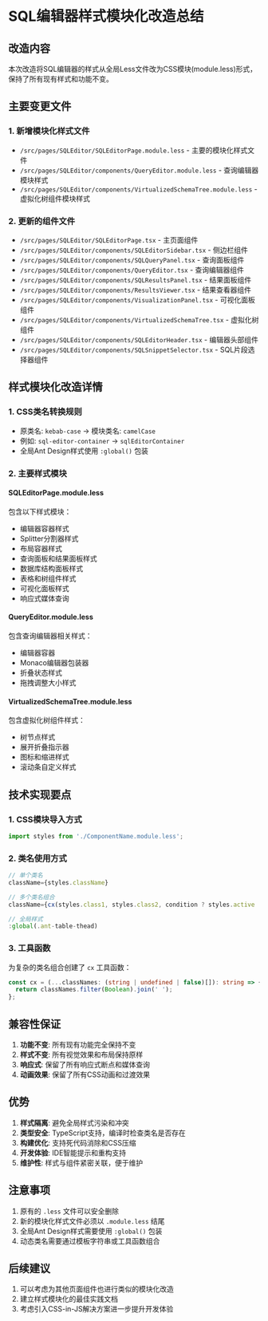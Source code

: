 # SQL编辑器样式模块化改造总结

## 改造内容

本次改造将SQL编辑器的样式从全局Less文件改为CSS模块(module.less)形式，保持了所有现有样式和功能不变。

## 主要变更文件

### 1. 新增模块化样式文件
- `/src/pages/SQLEditor/SQLEditorPage.module.less` - 主要的模块化样式文件
- `/src/pages/SQLEditor/components/QueryEditor.module.less` - 查询编辑器模块样式
- `/src/pages/SQLEditor/components/VirtualizedSchemaTree.module.less` - 虚拟化树组件模块样式

### 2. 更新的组件文件
- `/src/pages/SQLEditor/SQLEditorPage.tsx` - 主页面组件
- `/src/pages/SQLEditor/components/SQLEditorSidebar.tsx` - 侧边栏组件
- `/src/pages/SQLEditor/components/SQLQueryPanel.tsx` - 查询面板组件
- `/src/pages/SQLEditor/components/QueryEditor.tsx` - 查询编辑器组件
- `/src/pages/SQLEditor/components/SQLResultsPanel.tsx` - 结果面板组件
- `/src/pages/SQLEditor/components/ResultsViewer.tsx` - 结果查看器组件
- `/src/pages/SQLEditor/components/VisualizationPanel.tsx` - 可视化面板组件
- `/src/pages/SQLEditor/components/VirtualizedSchemaTree.tsx` - 虚拟化树组件
- `/src/pages/SQLEditor/components/SQLEditorHeader.tsx` - 编辑器头部组件
- `/src/pages/SQLEditor/components/SQLSnippetSelector.tsx` - SQL片段选择器组件

## 样式模块化改造详情

### 1. CSS类名转换规则
- 原类名: `kebab-case` → 模块类名: `camelCase`
- 例如: `sql-editor-container` → `sqlEditorContainer`
- 全局Ant Design样式使用 `:global()` 包装

### 2. 主要样式模块

#### SQLEditorPage.module.less
包含以下样式模块：
- 编辑器容器样式
- Splitter分割器样式
- 布局容器样式
- 查询面板和结果面板样式
- 数据库结构面板样式
- 表格和树组件样式
- 可视化面板样式
- 响应式媒体查询

#### QueryEditor.module.less
包含查询编辑器相关样式：
- 编辑器容器
- Monaco编辑器包装器
- 折叠状态样式
- 拖拽调整大小样式

#### VirtualizedSchemaTree.module.less
包含虚拟化树组件样式：
- 树节点样式
- 展开折叠指示器
- 图标和缩进样式
- 滚动条自定义样式

## 技术实现要点

### 1. CSS模块导入方式
```typescript
import styles from './ComponentName.module.less';
```

### 2. 类名使用方式
```typescript
// 单个类名
className={styles.className}

// 多个类名组合
className={cx(styles.class1, styles.class2, condition ? styles.active : '')}

// 全局样式
:global(.ant-table-thead)
```

### 3. 工具函数
为复杂的类名组合创建了 `cx` 工具函数：
```typescript
const cx = (...classNames: (string | undefined | false)[]): string => {
  return classNames.filter(Boolean).join(' ');
};
```

## 兼容性保证

1. **功能不变**: 所有现有功能完全保持不变
2. **样式不变**: 所有视觉效果和布局保持原样
3. **响应式**: 保留了所有响应式断点和媒体查询
4. **动画效果**: 保留了所有CSS动画和过渡效果

## 优势

1. **样式隔离**: 避免全局样式污染和冲突
2. **类型安全**: TypeScript支持，编译时检查类名是否存在
3. **构建优化**: 支持死代码消除和CSS压缩
4. **开发体验**: IDE智能提示和重构支持
5. **维护性**: 样式与组件紧密关联，便于维护

## 注意事项

1. 原有的 `.less` 文件可以安全删除
2. 新的模块化样式文件必须以 `.module.less` 结尾
3. 全局Ant Design样式需要使用 `:global()` 包装
4. 动态类名需要通过模板字符串或工具函数组合

## 后续建议

1. 可以考虑为其他页面组件也进行类似的模块化改造
2. 建立样式模块化的最佳实践文档
3. 考虑引入CSS-in-JS解决方案进一步提升开发体验
